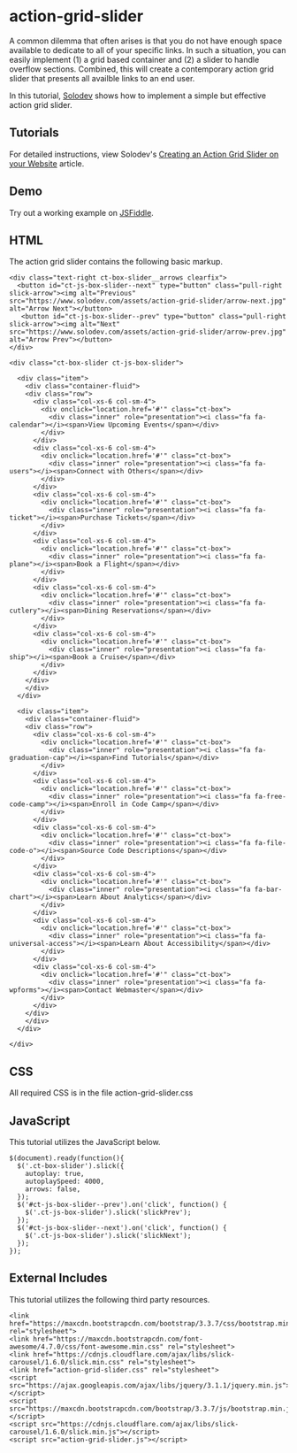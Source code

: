 # action-grid-slider
A common dilemma that often arises is that you do not have enough space available to dedicate to all of your specific links. In such a situation, you can easily implement (1) a grid based container and (2) a slider to handle overflow sections. Combined, this will create a contemporary action grid slider that presents all availble links to an end user.

In this tutorial, [Solodev](https://www.solodev.com/) shows how to implement a simple but effective action grid slider.

## Tutorials

For detailed instructions, view Solodev's [Creating an Action Grid Slider on your Website](https://www.solodev.com/blog/web-design/creating-an-action-grid-slider-on-your-website.stml) article.

## Demo

Try out a working example on [JSFiddle](https://jsfiddle.net/solodev/47k09tsp/).

## HTML

The action grid slider contains the following basic markup.
```
<div class="text-right ct-box-slider__arrows clearfix">
  <button id="ct-js-box-slider--next" type="button" class="pull-right slick-arrow"><img alt="Previous" src="https://www.solodev.com/assets/action-grid-slider/arrow-next.jpg" alt="Arrow Next"></button>
   <button id="ct-js-box-slider--prev" type="button" class="pull-right slick-arrow"><img alt="Next" src="https://www.solodev.com/assets/action-grid-slider/arrow-prev.jpg" alt="Arrow Prev"></button>
</div>

<div class="ct-box-slider ct-js-box-slider">
    
  <div class="item">
    <div class="container-fluid">
    <div class="row">
      <div class="col-xs-6 col-sm-4">
        <div onclick="location.href='#'" class="ct-box">
          <div class="inner" role="presentation"><i class="fa fa-calendar"></i><span>View Upcoming Events</span></div>
        </div>
      </div>
      <div class="col-xs-6 col-sm-4">
        <div onclick="location.href='#'" class="ct-box">
          <div class="inner" role="presentation"><i class="fa fa-users"></i><span>Connect with Others</span></div>
        </div>
      </div>
      <div class="col-xs-6 col-sm-4">
        <div onclick="location.href='#'" class="ct-box">
          <div class="inner" role="presentation"><i class="fa fa-ticket"></i><span>Purchase Tickets</span></div>
        </div>
      </div>
      <div class="col-xs-6 col-sm-4">
        <div onclick="location.href='#'" class="ct-box">
          <div class="inner" role="presentation"><i class="fa fa-plane"></i><span>Book a Flight</span></div>
        </div>
      </div>
      <div class="col-xs-6 col-sm-4">
        <div onclick="location.href='#'" class="ct-box">
          <div class="inner" role="presentation"><i class="fa fa-cutlery"></i><span>Dining Reservations</span></div>
        </div>
      </div>
      <div class="col-xs-6 col-sm-4">
        <div onclick="location.href='#'" class="ct-box">
          <div class="inner" role="presentation"><i class="fa fa-ship"></i><span>Book a Cruise</span></div>
        </div>
      </div>
    </div>
    </div>
  </div>
  
  <div class="item">
    <div class="container-fluid">
    <div class="row">
      <div class="col-xs-6 col-sm-4">
        <div onclick="location.href='#'" class="ct-box">
          <div class="inner" role="presentation"><i class="fa fa-graduation-cap"></i><span>Find Tutorials</span></div>
        </div>
      </div>
      <div class="col-xs-6 col-sm-4">
        <div onclick="location.href='#'" class="ct-box">
          <div class="inner" role="presentation"><i class="fa fa-free-code-camp"></i><span>Enroll in Code Camp</span></div>
        </div>
      </div>
      <div class="col-xs-6 col-sm-4">
        <div onclick="location.href='#'" class="ct-box">
          <div class="inner" role="presentation"><i class="fa fa-file-code-o"></i><span>Source Code Descriptions</span></div>
        </div>
      </div>
      <div class="col-xs-6 col-sm-4">
        <div onclick="location.href='#'" class="ct-box">
          <div class="inner" role="presentation"><i class="fa fa-bar-chart"></i><span>Learn About Analytics</span></div>
        </div>
      </div>
      <div class="col-xs-6 col-sm-4">
        <div onclick="location.href='#'" class="ct-box">
          <div class="inner" role="presentation"><i class="fa fa-universal-access"></i><span>Learn About Accessibility</span></div>
        </div>
      </div>
      <div class="col-xs-6 col-sm-4">
        <div onclick="location.href='#'" class="ct-box">
          <div class="inner" role="presentation"><i class="fa fa-wpforms"></i><span>Contact Webmaster</span></div>
        </div>
      </div>
    </div>
    </div>
  </div>
    
</div>
```
## CSS

All required CSS is in the file action-grid-slider.css

## JavaScript

This tutorial utilizes the JavaScript below.
```
$(document).ready(function(){
  $('.ct-box-slider').slick({
    autoplay: true,
    autoplaySpeed: 4000,
    arrows: false,
  });
  $('#ct-js-box-slider--prev').on('click', function() {
    $('.ct-js-box-slider').slick('slickPrev');
  });
  $('#ct-js-box-slider--next').on('click', function() {
    $('.ct-js-box-slider').slick('slickNext');
  });
});
```

## External Includes

This tutorial utilizes the following third party resources.

```
<link href="https://maxcdn.bootstrapcdn.com/bootstrap/3.3.7/css/bootstrap.min.css" rel="stylesheet">
<link href="https://maxcdn.bootstrapcdn.com/font-awesome/4.7.0/css/font-awesome.min.css" rel="stylesheet">
<link href="https://cdnjs.cloudflare.com/ajax/libs/slick-carousel/1.6.0/slick.min.css" rel="stylesheet">
<link href="action-grid-slider.css" rel="stylesheet">
<script src="https://ajax.googleapis.com/ajax/libs/jquery/3.1.1/jquery.min.js"></script>
<script src="https://maxcdn.bootstrapcdn.com/bootstrap/3.3.7/js/bootstrap.min.js"></script>
<script src="https://cdnjs.cloudflare.com/ajax/libs/slick-carousel/1.6.0/slick.min.js"></script>
<script src="action-grid-slider.js"></script>
```

